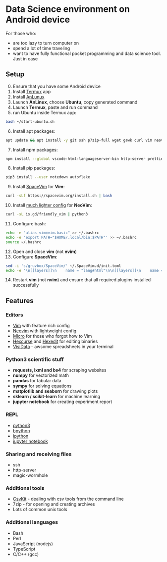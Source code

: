 # Data Science environment on Android device

For those who:

- are too lazy to turn computer on
- spend a lot of time traveling
- want to have fully functional pocket programming and data science tool. Just in case

## Setup

0. Ensure that you have some Android device
1. Install [Termux](https://termux.com) app
2. Install [AnLunux](https://github.com/EXALAB/AnLinux-App)
3. Launch **AnLinux**, choose **Ubuntu**, copy generated command
4. Launch **Termux**, paste and run command
5. run Ubuntu inside Termux app:
```bash
bash ~/start-ubuntu.sh
```
6. Install apt packages:
```bash
apt update && apt install -y git ssh p7zip-full wget gawk curl vim neovim hex{curse,edit} python3-{pandas,openpyxl,xlrd,requests,bs4,lxml,seaborn,sklearn,sympy,arrow,h5py,tables,numba,ipython,notebook,ipykernel,pip,dev,rope,autopep8,coverage} flake8 black pylint isort bpython csvkit npm gcc magic-wormhole jq micro fzf ripgrep fd-find visidata
```
7. Install npm packages:
```bash
npm install --global vscode-html-languageserver-bin http-server prettier typescript
```
8. Install pip packages:
```bash
pip3 install --user notedown autoflake
```
9. Install [SpaceVim](https://spacevim.org) for **Vim**:
```bash
curl -sLf https://spacevim.org/install.sh | bash
```
10. Install [much lighter config](https://gitlab.com/XelorR/friendly_vim) for **NeoVim**:
```bash
curl -sL is.gd/friendly_vim | python3
```
11. Configure bash:
```bash
echo -e "alias vim=vim.basic" >> ~/.bashrc
echo -e 'export PATH="$HOME/.local/bin:$PATH"' >> ~/.bashrc
source ~/.bashrc
```
12. Open and close **vim** (not **nvim**)
13. Configure **SpaceVim**:
```bash
sed -i 's/gruvbox/SpaceVim/' ~/.SpaceVim.d/init.toml
echo -e '\n[[layers]]\n    name = "lang#html"\n\n[[layers]]\n    name = "lang#javascript"\n\n[[layers]]\n    name = "lang#c"\n\n[[layers]]\n    name = "VersionControl"\n\n[[layers]]\n    name = "git"\n\n[[layers]]\n    name = "github"\n\n[[layers]]\n    name = "lang#python"\n\n[[layers]]\n    name = "lang#ipynb"\n\n[[layers]]\n    name = "lang#sh"\n\n[[layers]]\n    name = "lang#typescript"' >> ~/.SpaceVim.d/init.toml
```
14. Restart **vim** (not **nvim**) and ensure that all required plugins installed successfully

## Features

### Editors

- [Vim](https://www.vim.org) with feature rich config
- [Neovim](https://neovim.io) with lightweight config
- [Micro](https://micro-editor.github.io) for those who forgot how to Vim
- [Hexcurse](https://github.com/LonnyGomes/hexcurse) and [Hexedit](https://linux.die.net/man/1/hexedit) for editing binaries
- [VisiData](https://www.visidata.org) - awsome spreadsheets in your terminal

### Python3 scientific stuff

- **requests, lxml and bs4** for scraping websites
- **numpy** for vectorized math
- **pandas** for tabular data
- **sympy** for solving equations
- **matplotlib and seaborn** for drawing plots
- **sklearn / scikit-learn** for machine learning
- **jupyter notebook** for creating experiment report

### REPL

- [python3](https://docs.python.org/3/tutorial/interpreter.html)
- [bpython](https://bpython-interpreter.org)
- [ipython](https://ipython.readthedocs.io/en/stable/overview.html)
- [jupyter notebook](https://jupyter-notebook.readthedocs.io/en/stable)

### Sharing and receiving files

- ssh
- http-server
- magic-wormhole

### Additional tools

- [CsvKit](https://csvkit.readthedocs.io/en/latest) - dealing with csv tools from the command line
- 7zip - for opening and creating archives
- Lots of common unix tools

### Additional languages

- Bash
- Perl
- JavaScript (nodejs)
- TypeScript
- C/C++ (gcc)
